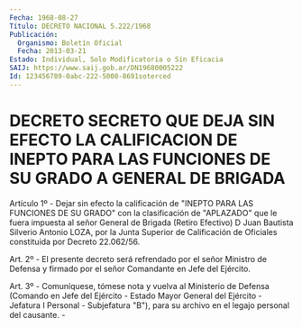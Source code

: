 ```yaml
---
Fecha: 1968-08-27
Título: DECRETO NACIONAL 5.222/1968
Publicación:
  Organismo: Boletín Oficial
  Fecha: 2013-03-21
Estado: Individual, Solo Modificatoria o Sin Eficacia
SAIJ: https://www.saij.gob.ar/DN19680005222
Id: 123456789-0abc-222-5000-8691soterced
---
```

# DECRETO SECRETO QUE DEJA SIN EFECTO LA CALIFICACION DE INEPTO PARA LAS FUNCIONES DE SU GRADO A GENERAL DE BRIGADA

<a id="1"></a>
Artículo 1º - Dejar sin efecto la calificación de "INEPTO PARA LAS FUNCIONES DE SU GRADO" con la clasificación de "APLAZADO" que le fuera impuesta al señor General de Brigada (Retiro Efectivo) D Juan Bautista Silverio Antonio LOZA, por la Junta Superior de Calificación de Oficiales constituida por Decreto 22.062/56.

<a id="2"></a>
Art. 2º - El presente decreto será refrendado por el señor Ministro de Defensa y firmado por el señor Comandante en Jefe del Ejército.

<a id="3"></a>
Art. 3º - Comuníquese, tómese nota y vuelva al Ministerio de Defensa (Comando en Jefe del Ejército - Estado Mayor General del Ejército - Jefatura I Personal - Subjefatura "B"), para su archivo en el legajo personal del causante. -